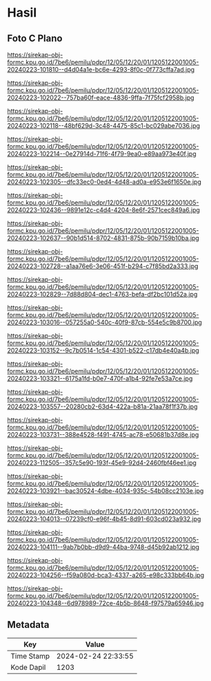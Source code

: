 # Hasil

## Foto C Plano

https://sirekap-obj-formc.kpu.go.id/7be6/pemilu/pdpr/12/05/12/20/01/1205122001005-20240223-101810--d4d04a1e-bc6e-4293-8f0c-0f773cffa7ad.jpg

https://sirekap-obj-formc.kpu.go.id/7be6/pemilu/pdpr/12/05/12/20/01/1205122001005-20240223-102022--757ba60f-eace-4836-9ffa-7f75fcf2958b.jpg

https://sirekap-obj-formc.kpu.go.id/7be6/pemilu/pdpr/12/05/12/20/01/1205122001005-20240223-102118--48bf629d-3c48-4475-85c1-bc029abe7036.jpg

https://sirekap-obj-formc.kpu.go.id/7be6/pemilu/pdpr/12/05/12/20/01/1205122001005-20240223-102214--0e27914d-71f6-4f79-9ea0-e89aa973e40f.jpg

https://sirekap-obj-formc.kpu.go.id/7be6/pemilu/pdpr/12/05/12/20/01/1205122001005-20240223-102305--dfc33ec0-0ed4-4d48-ad0a-e953e6f1650e.jpg

https://sirekap-obj-formc.kpu.go.id/7be6/pemilu/pdpr/12/05/12/20/01/1205122001005-20240223-102436--9891e12c-c4d4-4204-8e6f-2571cec849a6.jpg

https://sirekap-obj-formc.kpu.go.id/7be6/pemilu/pdpr/12/05/12/20/01/1205122001005-20240223-102637--90b1d514-8702-4831-875b-90b7159b10ba.jpg

https://sirekap-obj-formc.kpu.go.id/7be6/pemilu/pdpr/12/05/12/20/01/1205122001005-20240223-102728--a1aa76e6-3e06-451f-b294-c7f85bd2a333.jpg

https://sirekap-obj-formc.kpu.go.id/7be6/pemilu/pdpr/12/05/12/20/01/1205122001005-20240223-102829--7d88d804-dec1-4763-befa-df2bc101d52a.jpg

https://sirekap-obj-formc.kpu.go.id/7be6/pemilu/pdpr/12/05/12/20/01/1205122001005-20240223-103016--057255a0-540c-40f9-87cb-554e5c9b8700.jpg

https://sirekap-obj-formc.kpu.go.id/7be6/pemilu/pdpr/12/05/12/20/01/1205122001005-20240223-103152--9c7b0514-1c54-4301-b522-c17db4e40a4b.jpg

https://sirekap-obj-formc.kpu.go.id/7be6/pemilu/pdpr/12/05/12/20/01/1205122001005-20240223-103321--6175a1fd-b0e7-470f-a1b4-92fe7e53a7ce.jpg

https://sirekap-obj-formc.kpu.go.id/7be6/pemilu/pdpr/12/05/12/20/01/1205122001005-20240223-103557--20280cb2-63d4-422a-b81a-21aa78f1f37b.jpg

https://sirekap-obj-formc.kpu.go.id/7be6/pemilu/pdpr/12/05/12/20/01/1205122001005-20240223-103731--388e4528-f491-4745-ac78-e50681b37d8e.jpg

https://sirekap-obj-formc.kpu.go.id/7be6/pemilu/pdpr/12/05/12/20/01/1205122001005-20240223-112505--357c5e90-193f-45e9-92d4-2460fbf46ee1.jpg

https://sirekap-obj-formc.kpu.go.id/7be6/pemilu/pdpr/12/05/12/20/01/1205122001005-20240223-103921--bac30524-4dbe-4034-935c-54b08cc2103e.jpg

https://sirekap-obj-formc.kpu.go.id/7be6/pemilu/pdpr/12/05/12/20/01/1205122001005-20240223-104013--07239cf0-e96f-4b45-8d91-603cd023a932.jpg

https://sirekap-obj-formc.kpu.go.id/7be6/pemilu/pdpr/12/05/12/20/01/1205122001005-20240223-104111--9ab7b0bb-d9d9-44ba-9748-d45b92ab1212.jpg

https://sirekap-obj-formc.kpu.go.id/7be6/pemilu/pdpr/12/05/12/20/01/1205122001005-20240223-104256--f59a080d-bca3-4337-a265-e98c333bb64b.jpg

https://sirekap-obj-formc.kpu.go.id/7be6/pemilu/pdpr/12/05/12/20/01/1205122001005-20240223-104348--6d978989-72ce-4b5b-8648-f97579a65946.jpg


## Metadata

| Key        | Value               |
| ---------- | ------------------- |
| Time Stamp | 2024-02-24 22:33:55 |
| Kode Dapil | 1203                |



